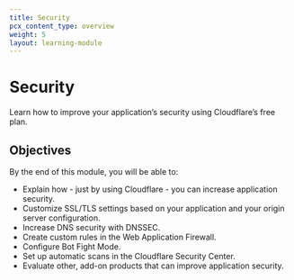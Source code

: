 ```yaml
---
title: Security
pcx_content_type: overview
weight: 5
layout: learning-module
---
```


# Security

Learn how to improve your application’s security using Cloudflare’s free plan.

## Objectives

By the end of this module, you will be able to:

- Explain how - just by using Cloudflare - you can increase application security.
- Customize SSL/TLS settings based on your application and your origin server configuration.
- Increase DNS security with DNSSEC.
- Create custom rules in the Web Application Firewall.
- Configure Bot Fight Mode.
- Set up automatic scans in the Cloudflare Security Center.
- Evaluate other, add-on products that can improve application security.